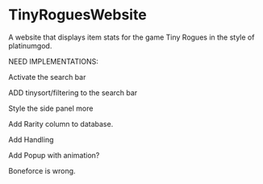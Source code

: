 # TinyRoguesWebsite
A website that displays item stats for the game Tiny Rogues in the style of platinumgod. 


NEED IMPLEMENTATIONS:

Activate the search bar

ADD tinysort/filtering to the search bar

Style the side panel more

Add Rarity column to database.

Add Handling

Add Popup with animation?

Boneforce is wrong.
